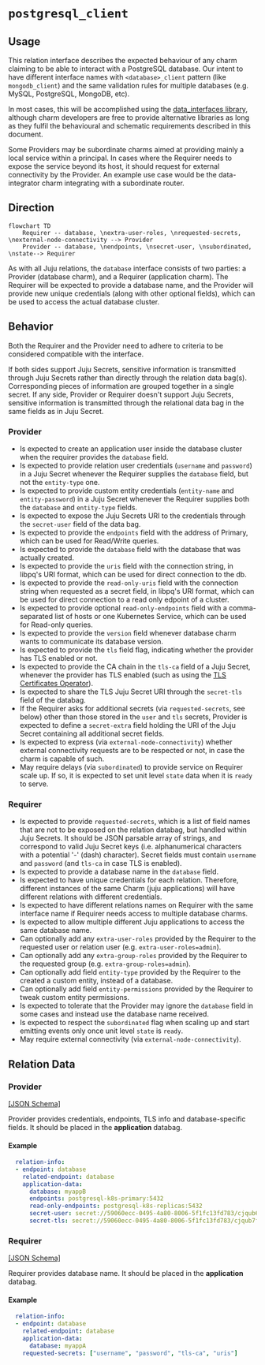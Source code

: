 # `postgresql_client`

## Usage

This relation interface describes the expected behaviour of any charm claiming to be able to interact with a PostgreSQL database.
Our intent to have different interface names with `<database>_client` pattern (like `mongodb_client`) and the same validation rules for multiple databases (e.g. MySQL, PostgreSQL, MongoDB, etc).

In most cases, this will be accomplished using the [data_interfaces library](https://github.com/canonical/data-platform-libs/blob/main/lib/charms/data_platform_libs/v0/data_interfaces.py), although charm developers are free to provide alternative libraries as long as they fulfil the behavioural and schematic requirements described in this document.

Some Providers may be subordinate charms aimed at providing mainly a local service within a principal. In cases where the Requirer needs to expose the service beyond its host, it should request for external connectivity by the Provider. An example use case would be the data-integrator charm integrating with a subordinate router.

## Direction

```mermaid
flowchart TD
    Requirer -- database, \nextra-user-roles, \nrequested-secrets, \nexternal-node-connectivity --> Provider
    Provider -- database, \nendpoints, \nsecret-user, \nsubordinated, \nstate--> Requirer
```

As with all Juju relations, the `database` interface consists of two parties: a Provider (database charm), and a Requirer (application charm). The Requirer will be expected to provide a database name, and the Provider will provide new unique credentials (along with other optional fields), which can be used to access the actual database cluster.

## Behavior

Both the Requirer and the Provider need to adhere to criteria to be considered compatible with the interface.

If both sides support Juju Secrets, sensitive information is transmitted through Juju Secrets rather than directly through the relation data bag(s). Corresponding pieces of information are grouped together in a single secret.
If any side, Provider or Requirer doesn't support Juju Secrets, sensitive information is transmitted through the relational data bag in the same fields as in Juju Secret.

### Provider
- Is expected to create an application user inside the database cluster when the requirer provides the `database` field.
- Is expected to provide relation user credentials (`username` and `password`) in a Juju Secret whenever the Requirer supplies the `database` field, but not the `entity-type` one.
- Is expected to provide custom entity credentials (`entity-name` and `entity-password`) in a Juju Secret whenever the Requirer supplies both the `database` and `entity-type` fields.
- Is expected to expose the Juju Secrets URI to the credentials through the `secret-user` field of the data bag.
- Is expected to provide the `endpoints` field with the address of Primary, which can be used for Read/Write queries.
- Is expected to provide the `database` field with the database that was actually created.
- Is expected to provide the `uris` field with the connection string, in libpq's URI format, which can be used for direct connection to the db.
- Is expected to provide the `read-only-uris` field with the connection string when requested as a secret field, in libpq's URI format, which can be used for direct connection to a read only edpoint of a cluster.
- Is expected to provide optional `read-only-endpoints` field with a comma-separated list of hosts or one Kubernetes Service, which can be used for Read-only queries.
- Is expected to provide the `version` field whenever database charm wants to communicate its database version.
- Is expected to provide the `tls` field flag, indicating whether the provider has TLS enabled or not.
- Is expected to provide the CA chain in the `tls-ca` field of a Juju Secret, whenever the provider has TLS enabled (such as using the [TLS Certificates Operator](https://github.com/canonical/tls-certificates-operator)).
- Is expected to share the TLS Juju Secret URI through the `secret-tls` field of the databag.
- If the Requirer asks for additional secrets (via `requested-secrets`, see below) other than those stored in the `user` and `tls` secrets, Provider is expected to define a `secret-extra` field holding the URI of the Juju Secret containing all additional secret fields.
- Is expected to express (via `external-node-connectivity`) whether external connectivity requests are to be respected or not, in case the charm is capable of such.
- May require delays (via `subordinated`) to provide service on Requirer scale up. If so, it is expected to set unit level `state` data when it is `ready` to serve.

### Requirer

- Is expected to provide `requested-secrets`, which is a list of field names that are not to be exposed on the relation databag, but handled within Juju Secrets. It should be JSON parsable array of strings, and correspond to valid Juju Secret keys (i.e. alphanumerical characters with a potential '-' (dash) character). Secret fields must contain `username` and `password` (and `tls-ca` in case TLS is enabled).
- Is expected to provide a database name in the `database` field.
- Is expected to have unique credentials for each relation. Therefore, different instances of the same Charm (juju applications) will have different relations with different credentials.
- Is expected to have different relations names on Requirer with the same interface name if Requirer needs access to multiple database charms.
- Is expected to allow multiple different Juju applications to access the same database name.
- Can optionally add any `extra-user-roles` provided by the Requirer to the requested user or relation user (e.g. `extra-user-roles=admin`).
- Can optionally add any `extra-group-roles` provided by the Requirer to the requested group (e.g. `extra-group-roles=admin`).
- Can optionally add field `entity-type` provided by the Requirer to the created a custom entity, instead of a database.
- Can optionally add field `entity-permissions` provided by the Requirer to tweak custom entity permissions.
- Is expected to tolerate that the Provider may ignore the `database` field in some cases and instead use the database name received.
- Is expected to respect the `subordinated` flag when scaling up and start emitting events only once unit level `state` is `ready`.
- May require external connectivity (via `external-node-connectivity`).

## Relation Data

### Provider

[\[JSON Schema\]](./schemas/provider.json)

Provider provides credentials, endpoints, TLS info and database-specific fields. It should be placed in the **application** databag.


#### Example
```yaml
  relation-info:
  - endpoint: database
    related-endpoint: database
    application-data:
      database: myappB
      endpoints: postgresql-k8s-primary:5432
      read-only-endpoints: postgresql-k8s-replicas:5432
      secret-user: secret://59060ecc-0495-4a80-8006-5f1fc13fd783/cjqub6vubg2s77p3nio0
      secret-tls: secret://59060ecc-0495-4a80-8006-5f1fc13fd783/cjqub7fubg2s77p3niog
```

### Requirer

[\[JSON Schema\]](./schemas/requirer.json)

Requirer provides database name. It should be placed in the **application** databag.

#### Example

```yaml
  relation-info:
  - endpoint: database
    related-endpoint: database
    application-data:
      database: myappA
    requested-secrets: ["username", "password", "tls-ca", "uris"]
```
